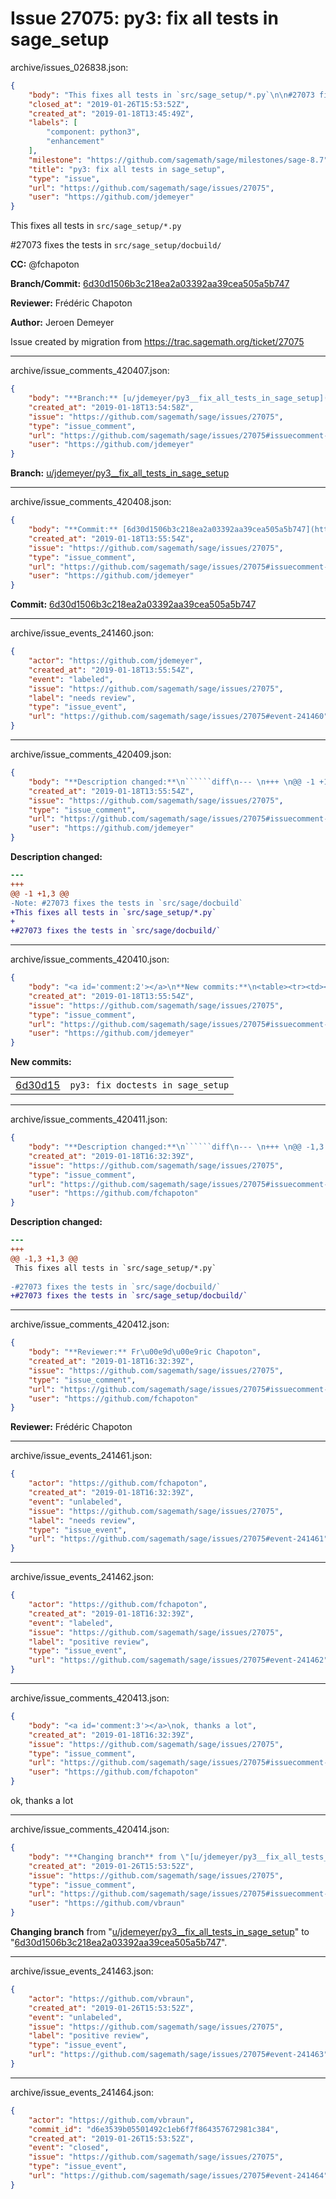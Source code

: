 # Issue 27075: py3: fix all tests in sage_setup

archive/issues_026838.json:
```json
{
    "body": "This fixes all tests in `src/sage_setup/*.py`\n\n#27073 fixes the tests in `src/sage_setup/docbuild/`\n\n**CC:**  @fchapoton\n\n**Branch/Commit:** [6d30d1506b3c218ea2a03392aa39cea505a5b747](https://github.com/sagemath/sagetrac-mirror/commit/6d30d1506b3c218ea2a03392aa39cea505a5b747)\n\n**Reviewer:** Fr\u00e9d\u00e9ric Chapoton\n\n**Author:** Jeroen Demeyer\n\nIssue created by migration from https://trac.sagemath.org/ticket/27075\n\n",
    "closed_at": "2019-01-26T15:53:52Z",
    "created_at": "2019-01-18T13:45:49Z",
    "labels": [
        "component: python3",
        "enhancement"
    ],
    "milestone": "https://github.com/sagemath/sage/milestones/sage-8.7",
    "title": "py3: fix all tests in sage_setup",
    "type": "issue",
    "url": "https://github.com/sagemath/sage/issues/27075",
    "user": "https://github.com/jdemeyer"
}
```
This fixes all tests in `src/sage_setup/*.py`

#27073 fixes the tests in `src/sage_setup/docbuild/`

**CC:**  @fchapoton

**Branch/Commit:** [6d30d1506b3c218ea2a03392aa39cea505a5b747](https://github.com/sagemath/sagetrac-mirror/commit/6d30d1506b3c218ea2a03392aa39cea505a5b747)

**Reviewer:** Frédéric Chapoton

**Author:** Jeroen Demeyer

Issue created by migration from https://trac.sagemath.org/ticket/27075





---

archive/issue_comments_420407.json:
```json
{
    "body": "**Branch:** [u/jdemeyer/py3__fix_all_tests_in_sage_setup](https://github.com/sagemath/sagetrac-mirror/tree/u/jdemeyer/py3__fix_all_tests_in_sage_setup)",
    "created_at": "2019-01-18T13:54:58Z",
    "issue": "https://github.com/sagemath/sage/issues/27075",
    "type": "issue_comment",
    "url": "https://github.com/sagemath/sage/issues/27075#issuecomment-420407",
    "user": "https://github.com/jdemeyer"
}
```

**Branch:** [u/jdemeyer/py3__fix_all_tests_in_sage_setup](https://github.com/sagemath/sagetrac-mirror/tree/u/jdemeyer/py3__fix_all_tests_in_sage_setup)



---

archive/issue_comments_420408.json:
```json
{
    "body": "**Commit:** [6d30d1506b3c218ea2a03392aa39cea505a5b747](https://github.com/sagemath/sagetrac-mirror/commit/6d30d1506b3c218ea2a03392aa39cea505a5b747)",
    "created_at": "2019-01-18T13:55:54Z",
    "issue": "https://github.com/sagemath/sage/issues/27075",
    "type": "issue_comment",
    "url": "https://github.com/sagemath/sage/issues/27075#issuecomment-420408",
    "user": "https://github.com/jdemeyer"
}
```

**Commit:** [6d30d1506b3c218ea2a03392aa39cea505a5b747](https://github.com/sagemath/sagetrac-mirror/commit/6d30d1506b3c218ea2a03392aa39cea505a5b747)



---

archive/issue_events_241460.json:
```json
{
    "actor": "https://github.com/jdemeyer",
    "created_at": "2019-01-18T13:55:54Z",
    "event": "labeled",
    "issue": "https://github.com/sagemath/sage/issues/27075",
    "label": "needs review",
    "type": "issue_event",
    "url": "https://github.com/sagemath/sage/issues/27075#event-241460"
}
```



---

archive/issue_comments_420409.json:
```json
{
    "body": "**Description changed:**\n``````diff\n--- \n+++ \n@@ -1 +1,3 @@\n-Note: #27073 fixes the tests in `src/sage/docbuild`\n+This fixes all tests in `src/sage_setup/*.py`\n+\n+#27073 fixes the tests in `src/sage/docbuild/`\n``````\n",
    "created_at": "2019-01-18T13:55:54Z",
    "issue": "https://github.com/sagemath/sage/issues/27075",
    "type": "issue_comment",
    "url": "https://github.com/sagemath/sage/issues/27075#issuecomment-420409",
    "user": "https://github.com/jdemeyer"
}
```

**Description changed:**
``````diff
--- 
+++ 
@@ -1 +1,3 @@
-Note: #27073 fixes the tests in `src/sage/docbuild`
+This fixes all tests in `src/sage_setup/*.py`
+
+#27073 fixes the tests in `src/sage/docbuild/`
``````




---

archive/issue_comments_420410.json:
```json
{
    "body": "<a id='comment:2'></a>\n**New commits:**\n<table><tr><td><a href=\"https://github.com/sagemath/sagetrac-mirror/commit/6d30d1506b3c218ea2a03392aa39cea505a5b747\">6d30d15</a></td><td><code>py3: fix doctests in sage_setup</code></td></tr></table>\n",
    "created_at": "2019-01-18T13:55:54Z",
    "issue": "https://github.com/sagemath/sage/issues/27075",
    "type": "issue_comment",
    "url": "https://github.com/sagemath/sage/issues/27075#issuecomment-420410",
    "user": "https://github.com/jdemeyer"
}
```

<a id='comment:2'></a>
**New commits:**
<table><tr><td><a href="https://github.com/sagemath/sagetrac-mirror/commit/6d30d1506b3c218ea2a03392aa39cea505a5b747">6d30d15</a></td><td><code>py3: fix doctests in sage_setup</code></td></tr></table>




---

archive/issue_comments_420411.json:
```json
{
    "body": "**Description changed:**\n``````diff\n--- \n+++ \n@@ -1,3 +1,3 @@\n This fixes all tests in `src/sage_setup/*.py`\n \n-#27073 fixes the tests in `src/sage/docbuild/`\n+#27073 fixes the tests in `src/sage_setup/docbuild/`\n``````\n",
    "created_at": "2019-01-18T16:32:39Z",
    "issue": "https://github.com/sagemath/sage/issues/27075",
    "type": "issue_comment",
    "url": "https://github.com/sagemath/sage/issues/27075#issuecomment-420411",
    "user": "https://github.com/fchapoton"
}
```

**Description changed:**
``````diff
--- 
+++ 
@@ -1,3 +1,3 @@
 This fixes all tests in `src/sage_setup/*.py`
 
-#27073 fixes the tests in `src/sage/docbuild/`
+#27073 fixes the tests in `src/sage_setup/docbuild/`
``````




---

archive/issue_comments_420412.json:
```json
{
    "body": "**Reviewer:** Fr\u00e9d\u00e9ric Chapoton",
    "created_at": "2019-01-18T16:32:39Z",
    "issue": "https://github.com/sagemath/sage/issues/27075",
    "type": "issue_comment",
    "url": "https://github.com/sagemath/sage/issues/27075#issuecomment-420412",
    "user": "https://github.com/fchapoton"
}
```

**Reviewer:** Frédéric Chapoton



---

archive/issue_events_241461.json:
```json
{
    "actor": "https://github.com/fchapoton",
    "created_at": "2019-01-18T16:32:39Z",
    "event": "unlabeled",
    "issue": "https://github.com/sagemath/sage/issues/27075",
    "label": "needs review",
    "type": "issue_event",
    "url": "https://github.com/sagemath/sage/issues/27075#event-241461"
}
```



---

archive/issue_events_241462.json:
```json
{
    "actor": "https://github.com/fchapoton",
    "created_at": "2019-01-18T16:32:39Z",
    "event": "labeled",
    "issue": "https://github.com/sagemath/sage/issues/27075",
    "label": "positive review",
    "type": "issue_event",
    "url": "https://github.com/sagemath/sage/issues/27075#event-241462"
}
```



---

archive/issue_comments_420413.json:
```json
{
    "body": "<a id='comment:3'></a>\nok, thanks a lot",
    "created_at": "2019-01-18T16:32:39Z",
    "issue": "https://github.com/sagemath/sage/issues/27075",
    "type": "issue_comment",
    "url": "https://github.com/sagemath/sage/issues/27075#issuecomment-420413",
    "user": "https://github.com/fchapoton"
}
```

<a id='comment:3'></a>
ok, thanks a lot



---

archive/issue_comments_420414.json:
```json
{
    "body": "**Changing branch** from \"[u/jdemeyer/py3__fix_all_tests_in_sage_setup](https://github.com/sagemath/sagetrac-mirror/tree/u/jdemeyer/py3__fix_all_tests_in_sage_setup)\" to \"[6d30d1506b3c218ea2a03392aa39cea505a5b747](https://github.com/sagemath/sagetrac-mirror/commit/6d30d1506b3c218ea2a03392aa39cea505a5b747)\".",
    "created_at": "2019-01-26T15:53:52Z",
    "issue": "https://github.com/sagemath/sage/issues/27075",
    "type": "issue_comment",
    "url": "https://github.com/sagemath/sage/issues/27075#issuecomment-420414",
    "user": "https://github.com/vbraun"
}
```

**Changing branch** from "[u/jdemeyer/py3__fix_all_tests_in_sage_setup](https://github.com/sagemath/sagetrac-mirror/tree/u/jdemeyer/py3__fix_all_tests_in_sage_setup)" to "[6d30d1506b3c218ea2a03392aa39cea505a5b747](https://github.com/sagemath/sagetrac-mirror/commit/6d30d1506b3c218ea2a03392aa39cea505a5b747)".



---

archive/issue_events_241463.json:
```json
{
    "actor": "https://github.com/vbraun",
    "created_at": "2019-01-26T15:53:52Z",
    "event": "unlabeled",
    "issue": "https://github.com/sagemath/sage/issues/27075",
    "label": "positive review",
    "type": "issue_event",
    "url": "https://github.com/sagemath/sage/issues/27075#event-241463"
}
```



---

archive/issue_events_241464.json:
```json
{
    "actor": "https://github.com/vbraun",
    "commit_id": "d6e3539b05501492c1eb6f7f864357672981c384",
    "created_at": "2019-01-26T15:53:52Z",
    "event": "closed",
    "issue": "https://github.com/sagemath/sage/issues/27075",
    "type": "issue_event",
    "url": "https://github.com/sagemath/sage/issues/27075#event-241464"
}
```
